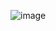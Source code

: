 ![image](https://github.com/lcaohoanq/lcaohoanq-dotfiles/assets/136492579/2e221ea8-ae53-413d-a869-8d31d0591da1)
